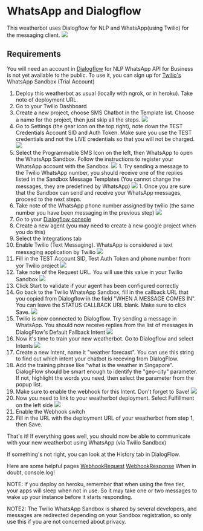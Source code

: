 # WhatsApp and Dialogflow

This weatherbot uses Dialogflow for NLP and WhatsApp(using Twilio) for the messaging client.
![](images/whatsappweatherbot.png)

## Requirements
You will need an account in [Dialogflow](https://dialogflow.com/) for NLP
WhatsApp API for Business is not yet available to the public. To use it, you can sign up for [Twilio's](https://www.twilio.com) WhatsApp Sandbox (Trial Account)


1. Deploy this weatherbot as usual (locally with ngrok, or in heroku). Take note of deployment URL.
1. Go to your Twilio Dashboard
  1. Create a new project, choose SMS Chatbot in the Template list. Choose a name for the project, then just skip all the steps.
  ![](images/twilio.smschatbot.png)
  1. Go to Settings (the gear icon on the top right), note down the TEST Credentials Account SID and Auth Token. Make sure you use the TEST credentials and not the LIVE credentials so that you will not be charged.
  ![](images/twilio.credentials.png)
  1. Select the Programmable SMS Icon on the left, then WhatsApp to open the WhatsApp Sandbox. Follow the instructions to register your WhatsApp account with the Sandbox.
    ![](images/twilio.whatsapp.png)
    1. Try sending a message to the Twilio WhatsApp number, you should receive one of the replies listed in the Sandbox Message Templates (You cannot change the messages, they are predefined by WhatsApp)
    ![](images/twilio.templates.png)
    1. Once you are sure that the Sandbox can send and receive your WhatsApp messages, proceed to the next steps.
  1. Take note of the WhatsApp phone number assigned by twilio (the same number you have been messaging in the previous step)
  ![](images/twilio.sandbox.number.png)
1. Go to your [Dialogflow console](https://console.dialogflow.com)
  1. Create a new agent (you may need to create a new google project when you do this)
  1. Select the Integrations tab
  1. Enable Twilio (Text Messaging). WhatsApp is considered a text messaging application by Twilio
  ![](images/dialogflow.twilioswitch.png)
  1. Fill in the TEST Account SID, Test Auth Token and phone number from yor Twilio project
  ![](images/dialogflow/twiliosettings.png)
  1. Take note of the Request URL. You will use this value in your Twilio Sandbox
  ![](images/dialogflow.twiliosettings-url.png)
  1. Click Start to validate if your agent has been configured correctly
1. Go back to the Twilio WhatsApp Sandbox, fill in the callback URL that you copied from Dialogflow in the field "WHEN A MESSAGE COMES IN". You can leave the STATUS CALLBACK URL blank. Make sure to click Save.
  ![](images/twilio.sandbox.png)
  1. Twilio is now connected to Dialogflow. Try sending a message in WhatsApp. You should now receive replies from the list of messages in DialogFlow's Default Fallback Intent
  ![](images/dialogflow.fallbackintent.png)
1. Now it's time to train your new weatherbot. Go to Dialogflow and select Intents
  ![](images/dialogflow.training.png)
  1. Create a new Intent, name it "weather forecast". You can use this string to find out which intent your chatbot is receving from DialogFlow.
  1. Add the training phrase like "what is the weather in Singapore". DialogFlow should be smart enough to identify the   "geo-city" parameter. If not, highlight the words you need, then select the parameter from the popup list.
  1. Make sure to enable the webhook for this Intent. Don't forget to Save!
  ![](images/dialogflow.intentwebhook.png)
1. Now you need to link to your weatherbot deployment. Select Fulfillment on the left side
  ![](images/dialogflow.fulfillment.png)
  1. Enable the Webhook switch
  1. Fill in the URL with the deployment URL of your weatherbot from step 1, then Save.


That's it! If everything goes well, you should now be able to communicate with your new weatherbot using WhatsApp (via Twilio Sandbox)



If something's not right, you can look at the History tab in DialogFlow.

Here are some helpful pages
[WebhookRequest](https://dialogflow.com/docs/reference/api-v2/rest/Shared.Types/WebhookRequest)
[WebhookResponse](https://dialogflow.com/docs/reference/api-v2/rest/Shared.Types/WebhookResponse)
When in doubt, console.log!

NOTE: If you deploy on heroku, remember that when using the free tier, your apps will sleep when not in use. So it may take one or two messages to wake up your instance before it starts responding.

NOTE2: The Twilio WhatsApp Sandbox is shared by several developers, and messages are redirected depending on your Sandbox registration, so only use this if you are not concerned about privacy.
